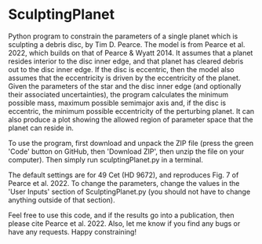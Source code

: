 # SculptingPlanet

Python program to constrain the parameters of a single planet which is 
sculpting a debris disc, by Tim D. Pearce. The model is from
Pearce et al. 2022, which builds on that of Pearce & Wyatt 2014. It 
assumes that a planet resides interior to the disc inner edge, and that 
planet has cleared debris out to the disc inner edge. If the disc is
eccentric, then the model also assumes that the eccentricity is driven by 
the eccentricity of the planet. Given the parameters of the star and the 
disc inner edge (and optionally their associated uncertainties), the 
program calculates the minimum possible mass, maximum possible semimajor 
axis and, if the disc is eccentric, the minimum possible eccentricity of 
the perturbing planet. It can also produce a plot showing the allowed 
region of parameter space that the planet can reside in.

To use the program, first download and unpack the ZIP file (press the 
green 'Code' button on GitHub, then 'Download ZIP', then unzip the file on
your computer). Then simply run sculptingPlanet.py in a terminal.

The default settings are for 49 Cet (HD 9672), and reproduces Fig. 7 of
Pearce et al. 2022. To change the parameters, change the values in the
'User Inputs' section of SculptingPlanet.py (you should not have to change
anything outside of that section).

Feel free to use this code, and if the results go into a publication,
then please cite Pearce et al. 2022. Also, let me know if you find any 
bugs or have any requests. Happy constraining!
